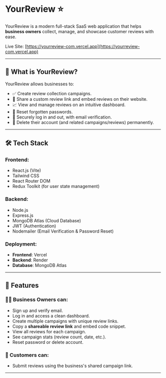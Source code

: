 # YourReview ⭐

YourReview is a modern full-stack SaaS web application that helps **business owners** collect, manage, and showcase customer reviews with ease.

Live Site: [https://yourreview-com.vercel.app](https://yourreview-com.vercel.app)

---

## 🧩 What is YourReview?

YourReview allows businesses to:

- ✅ Create review collection campaigns.
- 🔗 Share a custom review link and embed reviews on their website.
- 📈 View and manage reviews on an intuitive dashboard.
- 📩 Reset forgotten passwords.
- 🔐 Securely log in and out, with email verification.
- 🧼 Delete their account (and related campaigns/reviews) permanently.

---

## 🛠️ Tech Stack

### Frontend:
- React.js (Vite)
- Tailwind CSS
- React Router DOM
- Redux Toolkit (for user state management)

### Backend:
- Node.js
- Express.js
- MongoDB Atlas (Cloud Database)
- JWT (Authentication)
- Nodemailer (Email Verification & Password Reset)

### Deployment:
- **Frontend**: Vercel
- **Backend**: Render
- **Database**: MongoDB Atlas

---

## 🚀 Features

### 🧑‍💼 Business Owners can:
- Sign up and verify email.
- Log in and access a clean dashboard.
- Create multiple campaigns with unique review links.
- Copy a **shareable review link** and embed code snippet.
- View all reviews for each campaign.
- See campaign stats (review count, date, etc.).
- Reset password or delete account.

### 👥 Customers can:
- Submit reviews using the business's shared campaign link.

---
